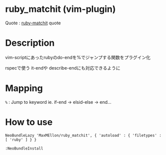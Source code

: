 # ruby_matchit (vim-plugin)
Quote : [ruby-matchit](http://www.vim.org/scripts/script.php?script_id=290) quote

# Description

vim-scriptにあったrubyのdo-endを%でジャンプする関数をプラグイン化

rspecで使う it-endや describe-endにも対応できるように

# Mapping
`%` : Jump to keyword ie. if-end -> elsid-else -> end...

# How to use

```vim
NeoBundleLazy 'MaxMEllon/ruby_matchit', { 'autoload' : { 'filetypes' : [ 'ruby' ] } }
```

`:NeoBundleInstall`
